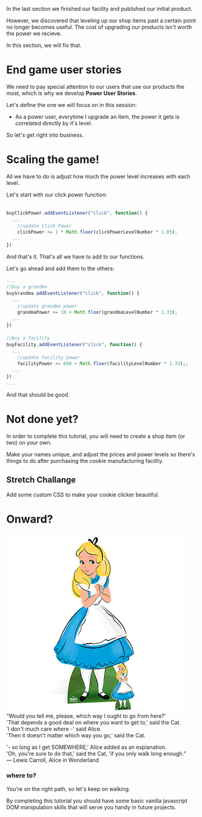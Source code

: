 In the last section we finished our facility and published our initial product.

However, we discovered that leveling up our shop items past a certain point no longer becomes useful. The cost of upgrading our products isn't worth the power we recieve.

In this section, we will fix that.

# End game user stories
We need to pay special attention to our users that use our products the most, which is why we develop **Power User Stories**.

Let's define the one we will focus on in this session:

- As a power user, everytime I upgrade an item, the power it gets is correlated directly by it's level.

So let's get right into business.

# Scaling the game!

All we have to do is adjust how much the power level increases with each level.

Let's start with our click power function:

```js

buyClickPower.addEventListener("click", function() {
  ...
    //update Click Power
    clickPower += 1 * Math.floor(clickPowerLevelNumber * 1.05);
  ...  
})

```
And that's it. That's all we have to add to our functions.

Let's go ahead and add them to the others:

```js
...
//buy a grandma
buyGrandma.addEventListener("click", function() {
  ...
    //update grandma power
    grandmaPower += 10 + Math.floor(grandmaLevelNumber * 1.33);
  ...
})

//buy a facility
buyFacility.addEventListener("click", function() {
  ...
    //update facility power
    facilityPower += 600 + Math.floor(facilityLevelNumber * 1.33);;
  ...
})
...

```

And that should be good.

# Not done yet?
In order to complete this tutorial, you will need to create a shop item (or two) on your own.

Make your names unique, and adjust the prices and power levels so there's things to do after purchasing the cookie manufacturing facility.

## Stretch Challange
Add some custom CSS to make your cookie clicker beautiful.

# Onward?

![Alice in Wonderland](assets/alice.jpeg "Alice in Wonderland")
“Would you tell me, please, which way I ought to go from here?'  
'That depends a good deal on where you want to get to,' said the Cat.  
'I don't much care where -' said Alice.  
'Then it doesn't matter which way you go,' said the Cat.  

'- so long as I get SOMEWHERE,' Alice added as an explanation.  
'Oh, you're sure to do that,' said the Cat, 'if you only walk long enough.”  
― Lewis Carroll, Alice in Wonderland  

### where to?
You're on the right path, so let's keep on walking.

By completing this tutorial you should have some basic vanilla javascript DOM manipulation skills that will serve you handy in future projects.
